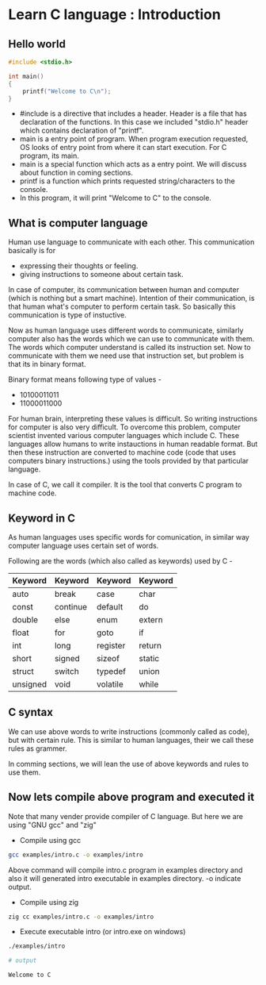 # Learn C language : Introduction

## Hello world

``` examples/intro.c
#include <stdio.h>

int main()
{
    printf("Welcome to C\n");
}
```

- #include is a directive that includes a header. Header is a file that has declaration 
    of the functions. In this case we included "stdio.h" header which contains 
    declaration of "printf".
- main is a entry point of program. When program execution requested, OS looks of entry point
    from where it can start execution. For C program, its main.
- main is a special function which acts as a entry point. We will discuss about function in coming sections.
- printf is a function which prints requested string/characters to the console.
- In this program, it will print "Welcome to C" to the console.


## What is computer language

Human use language to communicate with each other. This communication basically is for 
- expressing their thoughts or feeling. 
- giving instructions to someone about certain task.

In case of computer, its communication between human and computer (which is nothing but a smart machine).
Intention of their communication, is that human what's computer to perform certain task. So basically
this communication is type of instuctive.

Now as human language uses different words to communicate, similarly computer also has the words which
we can use to communicate with them. The words which computer understand is called its instruction set.
Now to communicate with them we need use that instruction set, but problem is that its in binary format.

Binary format means following type of values -
- 10100011011
- 11000011000

For human brain, interpreting these values is difficult. So writing instructions for computer is also 
very difficult. To overcome this problem, computer scientist invented various computer languages which 
include C. These languages allow humans to write instauctions in human readable format. But then these 
instruction are converted to machine code (code that uses computers binary instructions.) using the tools
provided by that particular language.

In case of C, we call it compiler. It is the tool that converts C program to machine code.

## Keyword in C

As human languages uses specific words for comunication, in similar way computer language uses 
certain set of words. 

Following are the words (which also called as keywords) used by C -

| Keyword|Keyword|Keyword|Keyword|
|---|---|---|---|
| auto|break|case|char|
| const|continue|default|do|
| double|else|enum|extern|
| float|for|goto|if|
| int|long|register|return|
| short|signed|sizeof	|static |
| struct|switch|typedef|union  |
| unsigned|void|volatile|while  |


## C syntax

We can use above words to write instructions (commonly called as code), but with certain rule.
This is similar to human languages, their we call these rules as grammer.

In comming sections, we will lean the use of above keywords and rules to use them.

## Now lets compile above program and executed it

Note that many vender provide compiler of C language. But here we are using
"GNU gcc" and "zig"

- Compile using gcc
``` sh
gcc examples/intro.c -o examples/intro
```
Above command will compile intro.c program in examples directory and also 
it will generated intro executable in examples directory. -o indicate output.

- Compile using zig
``` sh
zig cc examples/intro.c -o examples/intro
```

- Execute executable intro (or intro.exe on windows)

``` sh
./examples/intro

# output

Welcome to C

```







